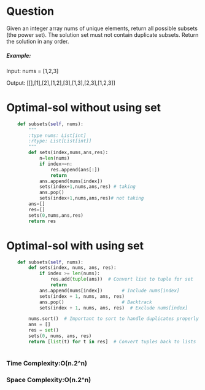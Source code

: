 # Question

Given an integer array nums of unique elements, return all possible subsets (the power set).
The solution set must not contain duplicate subsets. Return the solution in any order.


##### Example:
Input: nums = [1,2,3]

Output: [[],[1],[2],[1,2],[3],[1,3],[2,3],[1,2,3]]


# Optimal-sol without using set


``` python
    def subsets(self, nums):
        """
        :type nums: List[int]
        :rtype: List[List[int]]
        """
        def sets(index,nums,ans,res):
            n=len(nums)
            if index>=n:
                res.append(ans[:])
                return
            ans.append(nums[index])
            sets(index+1,nums,ans,res) # taking
            ans.pop()
            sets(index+1,nums,ans,res)# not taking
        ans=[]
        res=[]
        sets(0,nums,ans,res)
        return res
```
        
# Optimal-sol with using set
``` python
    def subsets(self, nums):
        def sets(index, nums, ans, res):
            if index >= len(nums):
                res.add(tuple(ans))  # Convert list to tuple for set
                return
            ans.append(nums[index])       # Include nums[index]
            sets(index + 1, nums, ans, res)
            ans.pop()                     # Backtrack
            sets(index + 1, nums, ans, res)  # Exclude nums[index]

        nums.sort()  # Important to sort to handle duplicates properly
        ans = []
        res = set()
        sets(0, nums, ans, res)
        return [list(t) for t in res]  # Convert tuples back to lists
            
```
### Time Complexity:O(n.2^n)
### Space Complexity:O(n.2^n)

